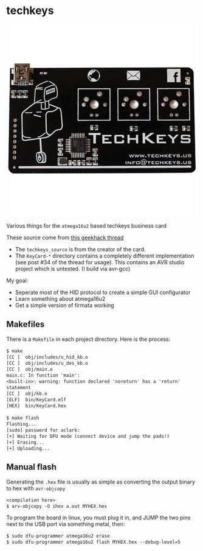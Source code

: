 techkeys
========

![image](image.png)

Various things for the `atmega16u2` based techkeys business card

These source come from [this geekhack thread](http://geekhack.org/index.php?topic=53378.30)

+ The `techkeys_source` is from the creator of the card.
+ The `KeyCard-*` directory contains a completely different implementation (see post #34 of the thread for usage). This contains an AVR studio project which is untested. (I build via avr-gcc)

My goal:
+ Seperate most of the HID protocol to create a simple GUI configurator
+ Learn something about atmega16u2
+ Get a simple version of firmata working


Makefiles
---------
There is a `Makefile` in each project directory. Here is the process:
```
$ make
[CC ]  obj/includes/u_hid_kb.o
[CC ]  obj/includes/u_des_kb.o
[CC ]  obj/main.o
main.c: In function 'main':
<built-in>: warning: function declared 'noreturn' has a 'return' statement
[CC ]  obj/kb.o
[ELF]  bin/KeyCard.elf
[HEX]  bin/KeyCard.hex

$ make flash 
Flashing...
[sudo] password for aclark: 
[+] Waiting for DFU mode (connect device and jump the pads!)    
[+] Erasing...    
[+] Uploading...
```


Manual flash
------------
Generating the `.hex` file is usually as simple as converting the output binary to hex with `avr-objcopy`

```
<compilation here>
$ arv-objcopy -O ihex a.out MYHEX.hex
```

To program the board in linux, you must plug it in, and JUMP the two pins next to the USB port via something metal, then:

```
$ sudo dfu-programmer atmega16u2 erase
$ sudo dfu-programmer atmega16u2 flash MYHEX.hex --debug-level=5
``` 
